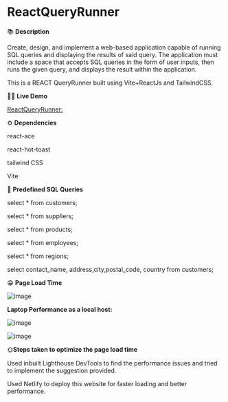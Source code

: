 # ReactQueryRunner

📚 **Description**

Create, design, and implement a web-based application capable of running SQL queries and displaying the results of said query. The application must include a space that accepts SQL queries in the form of user inputs, then runs the given query, and displays the result within the application.

This is a REACT QueryRunner built using Vite+ReactJs and TailwindCSS.

👨‍💻 **Live Demo**

[ReactQueryRunner:](https://reactqueryrunner.netlify.app/)

⚙️ **Dependencies**

react-ace

react-hot-toast

tailwind CSS

Vite

🙂 **Predefined SQL Queries**

select * from customers;

select * from suppliers;

select * from products;

select * from employees;

select * from regions;

select contact_name, address,city,postal_code, country from customers;

😁 **Page Load Time**

![image](https://github.com/AdityaPS11/ReactQueryRunner/assets/124509401/89873265-42e1-4375-9d3c-ebf2ab45bef9)

**Laptop Performance as a local host:**

![image](https://github.com/AdityaPS11/ReactQueryRunner/assets/124509401/fd2fd7e5-5bdf-498a-8567-d25c9ff4fd8a)

![image](https://github.com/AdityaPS11/ReactQueryRunner/assets/124509401/56f4a3e0-fdba-49a7-8c2f-685f1698de7e)


🌞**Steps taken to optimize the page load time**

Used inbuilt Lighthouse DevTools to find the performance issues and tried to implement the suggestion provided.

Used Netlify to deploy this website for faster loading and better performance.



